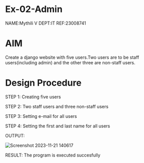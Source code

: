 # Ex-02-Admin

NAME:Mythili V
DEPT:IT
REF:23008741

# AIM
Create a django website with five users.Two users are to be staff users(including admin) and the other three are non-staff users.

# Design Procedure

STEP 1:
Creating five users


STEP 2:
Two staff users and three non-staff users


STEP 3:
Setting e-mail for all users


STEP 4:
Setting the first and last name for all users



OUTPUT:

![Screenshot 2023-11-21 140617](https://github.com/Mythili7339267708/ODD2023-WT-Ex-02-Admin/assets/144260246/6de654a5-6b39-4461-8255-b84b1ef6032c)


RESULT:
The program is executed succesfully


